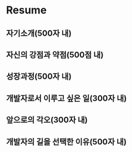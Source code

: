 # Resume

## 자기소개(500자 내)

## 자신의 강점과 약점(500점 내)

## 성장과정(500자 내)

## 개발자로서 이루고 싶은 일(300자 내)

## 앞으로의 각오(300자 내)

## 개발자의 길을 선택한 이유(500자 내)

